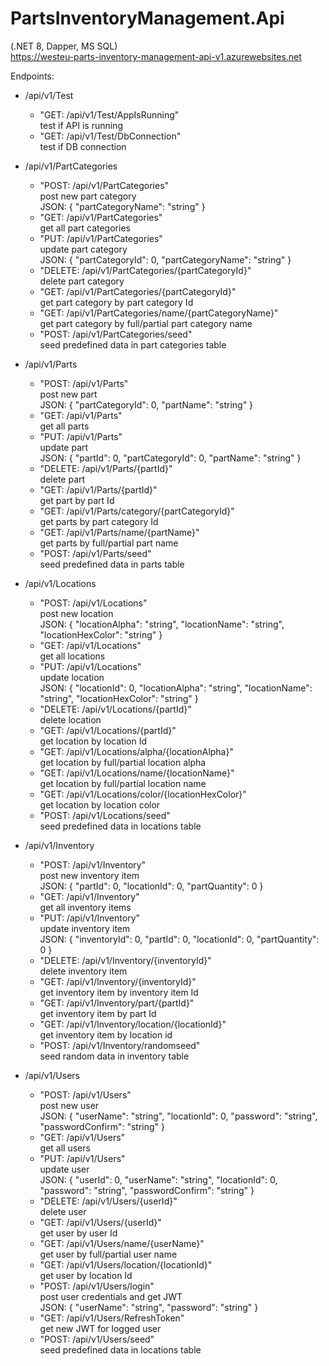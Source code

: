 # PartsInventoryManagement.Api
(.NET 8, Dapper, MS SQL)<br>
https://westeu-parts-inventory-management-api-v1.azurewebsites.net

Endpoints:

- /api/v1/Test<br>
	- "GET: /api/v1/Test/AppIsRunning"<br>
	test if API is running<br>
	- "GET: /api/v1/Test/DbConnection"<br>
	test if DB connection<br>

- /api/v1/PartCategories<br>
	- "POST:   /api/v1/PartCategories"<br>
	post new part category<br>
	JSON: { "partCategoryName": "string" }<br>
	- "GET:    /api/v1/PartCategories"<br>
	get all part categories<br>
	- "PUT:    /api/v1/PartCategories"<br>
	update part category<br>
	JSON: { "partCategoryId": 0, "partCategoryName": "string" }<br>
	- "DELETE: /api/v1/PartCategories/{partCategoryId}"<br>
	delete part category<br>
	- "GET:    /api/v1/PartCategories/{partCategoryId}"<br>
	get part category by part category Id<br>
	- "GET:    /api/v1/PartCategories/name/{partCategoryName}"<br>
	get part category by full/partial part category name<br>
	- "POST:   /api/v1/PartCategories/seed"<br>
	seed predefined data in part categories table<br>

- /api/v1/Parts<br>
	- "POST:   /api/v1/Parts"<br>
	post new part<br>
	JSON: { "partCategoryId": 0, "partName": "string" }<br>
	- "GET:    /api/v1/Parts"<br>
	get all parts<br>
	- "PUT:    /api/v1/Parts"<br>
	update part<br>
	JSON: { "partId": 0, "partCategoryId": 0, "partName": "string" }<br>
	- "DELETE: /api/v1/Parts/{partId}"<br>
	delete part<br>
	- "GET:    /api/v1/Parts/{partId}"<br>
	get part by part Id<br>
	- "GET:    /api/v1/Parts/category/{partCategoryId}"<br>
	get parts by part category Id<br>
	- "GET:    /api/v1/Parts/name/{partName}"<br>
	get parts by full/partial part name<br>
	- "POST:   /api/v1/Parts/seed"<br>
	seed predefined data in parts table<br>

- /api/v1/Locations<br>
	- "POST:   /api/v1/Locations"<br>
	post new location<br>
	JSON: { "locationAlpha": "string", "locationName": "string", "locationHexColor": "string" }<br>
	- "GET:    /api/v1/Locations"<br>
	get all locations<br>
	- "PUT:    /api/v1/Locations"<br>
	update location<br>
	JSON: { "locationId": 0, "locationAlpha": "string", "locationName": "string", "locationHexColor": "string" }<br>
	- "DELETE: /api/v1/Locations/{partId}"<br>
	delete location<br>
	- "GET:    /api/v1/Locations/{partId}"<br>
	get location by location Id<br>
	- "GET:    /api/v1/Locations/alpha/{locationAlpha}"<br>
	get location by full/partial location alpha<br>
	- "GET:    /api/v1/Locations/name/{locationName}"<br>
	get location by full/partial location name<br>
	- "GET:    /api/v1/Locations/color/{locationHexColor}"<br>
	get location by location color<br>
	- "POST:   /api/v1/Locations/seed"<br>
	seed predefined data in locations table<br>

- /api/v1/Inventory<br>
	- "POST:   /api/v1/Inventory"<br>
	post new inventory item<br>
	JSON: { "partId": 0, "locationId": 0, "partQuantity": 0 }<br>
	- "GET:    /api/v1/Inventory"<br>
	get all inventory items<br>
	- "PUT:    /api/v1/Inventory"<br>
	update inventory item<br>
	JSON: { "inventoryId": 0, "partId": 0, "locationId": 0, "partQuantity": 0 }<br>
	- "DELETE: /api/v1/Inventory/{inventoryId}"<br>
	delete inventory item<br>
	- "GET:    /api/v1/Inventory/{inventoryId}"<br>
	get inventory item by inventory item Id<br>
	- "GET:    /api/v1/Inventory/part/{partId}"<br>
	get inventory item by part Id<br>
	- "GET:    /api/v1/Inventory/location/{locationId}"<br>
	get inventory item by location id<br>
	- "POST:   /api/v1/Inventory/randomseed"<br>
	seed random data in inventory table<br>

- /api/v1/Users<br>
	- "POST:   /api/v1/Users"<br>
	post new user<br>
	JSON: { "userName": "string", "locationId": 0, "password": "string", "passwordConfirm": "string" }<br>
	- "GET:    /api/v1/Users"<br>
	get all users<br>
	- "PUT:    /api/v1/Users"<br>
	update user<br>
	JSON: { "userId": 0, "userName": "string", "locationId": 0, "password": "string", "passwordConfirm": "string" }<br>
	- "DELETE: /api/v1/Users/{userId}"<br>
	delete user<br>
	- "GET:    /api/v1/Users/{userId}"<br>
	get user by user Id<br>
	- "GET:    /api/v1/Users/name/{userName}"<br>
	get user by full/partial user name<br>
	- "GET:    /api/v1/Users/location/{locationId}"<br>
	get user by location Id<br>
	- "POST:   /api/v1/Users/login"<br>
	post user credentials and get JWT<br>
	JSON: { "userName": "string", "password": "string" }<br>
	- "GET:    /api/v1/Users/RefreshToken"<br>
	get new JWT for logged user<br>
	- "POST:   /api/v1/Users/seed"<br>
	seed predefined data in locations table<br>
